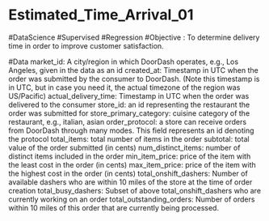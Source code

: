 # Estimated_Time_Arrival_01
#DataScience #Supervised #Regression
#Objective : To determine delivery time in order to improve customer satisfaction.

#Data
market_id: A city/region in which DoorDash operates, e.g., Los Angeles, given in the data as an id
created_at: Timestamp in UTC when the order was submitted by the consumer to DoorDash. (Note this timestamp is in UTC, but in case you need it, the actual timezone of the region was US/Pacific)
actual_delivery_time: Timestamp in UTC when the order was delivered to the consumer
store_id: an id representing the restaurant the order was submitted for
store_primary_category: cuisine category of the restaurant, e.g., italian, asian
order_protocol: a store can receive orders from DoorDash through many modes. This field represents an id denoting the protocol
total_items: total number of items in the order
subtotal: total value of the order submitted (in cents)
num_distinct_items: number of distinct items included in the order
min_item_price: price of the item with the least cost in the order (in cents)
max_item_price: price of the item with the highest cost in the order (in cents)
total_onshift_dashers: Number of available dashers who are within 10 miles of the store at the time of order creation
total_busy_dashers: Subset of above total_onshift_dashers who are currently working on an order
total_outstanding_orders: Number of orders within 10 miles of this order that are currently being processed.
